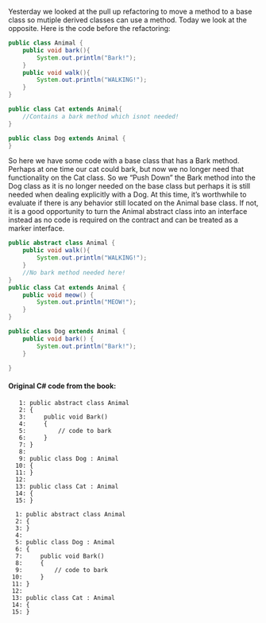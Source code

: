 Yesterday we looked at the pull up refactoring to move a method to a base class so mutiple derived classes can use a method. Today we look at the opposite. Here is the code before the refactoring:
```Java
public class Animal {
	public void bark(){
		System.out.println("Bark!");
	}
	public void walk(){
		System.out.println("WALKING!");
	}
}

public class Cat extends Animal{
	//Contains a bark method which isnot needed!
}

public class Dog extends Animal {
}
```

   
So here we have some code with a base class that has a Bark method. Perhaps at one time our cat could bark, but now we no longer need that functionality on the Cat class. So we “Push Down” the Bark method into the Dog class as it is no longer needed on the base class but perhaps it is still needed when dealing explicitly with a Dog. At this time, it’s worthwhile to evaluate if there is any behavior still located on the Animal base class. If not, it is a good opportunity to turn the Animal abstract class into an interface instead as no code is required on the contract and can be treated as a marker interface.

```Java
public abstract class Animal {
	public void walk(){
		System.out.println("WALKING!");
	}
	//No bark method needed here!
}
public class Cat extends Animal {
	public void meow() {
		System.out.println("MEOW!");
	}
}

public class Dog extends Animal {
	public void bark() {
		System.out.println("Bark!");
	}

}
```

#### Original C# code from the book:
```
   1: public abstract class Animal
   2: {
   3:     public void Bark()
   4:     {
   5:         // code to bark
   6:     }
   7: }
   8:  
   9: public class Dog : Animal
  10: {
  11: }
  12:  
  13: public class Cat : Animal
  14: {
  15: }
 ```
 ```
   1: public abstract class Animal
   2: {
   3: }
   4:  
   5: public class Dog : Animal
   6: {
   7:     public void Bark()
   8:     {
   9:         // code to bark
  10:     }
  11: }
  12:  
  13: public class Cat : Animal
  14: {
  15: }
  ```
